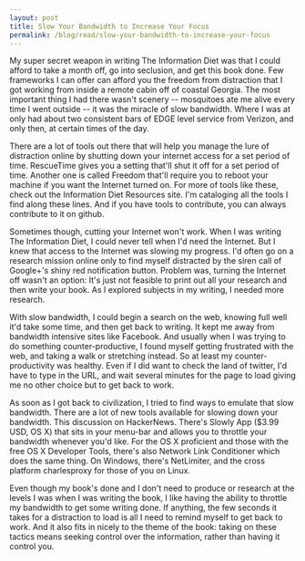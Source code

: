 ```yaml
---
layout: post
title: Slow Your Bandwidth to Increase Your Focus
permalink: /blog/read/slow-your-bandwidth-to-increase-your-focus
---
```

My super secret weapon in writing The Information Diet was that I could afford to take a month off, go into seclusion, and get this book done. Few frameworks I can offer can afford you the freedom from distraction that I got working from inside a remote cabin off of coastal Georgia. The most important thing I had there wasn't scenery -- mosquitoes ate me alive every time I went outside -- it was the miracle of slow bandwidth. Where I was at only had about two consistent bars of EDGE level service from Verizon, and only then, at certain times of the day.

There are a lot of tools out there that will help you manage the lure of distraction online by shutting down your internet access for a set period of time. RescueTime gives you a setting that'll shut it off for a set period of time. Another one is called Freedom that'll require you to reboot your machine if you want the Internet turned on. For more of tools like these, check out the Information Diet Resources site. I'm cataloging all the tools I find along these lines. And if you have tools to contribute, you can always contribute to it on github.

Sometimes though, cutting your Internet won't work. When I was writing The Information Diet, I could never tell when I'd need the Internet. But I knew that access to the Internet was slowing my progress. I'd often go on a research mission online only to find myself distracted by the siren call of Google+'s shiny red notification button. Problem was, turning the Internet off wasn't an option: It's just not feasible to print out all your research and then write your book. As I explored subjects in my writing, I needed more research.

With slow bandwidth, I could begin a search on the web, knowing full well it'd take some time, and then get back to writing. It kept me away from bandwidth intensive sites like Facebook. And usually when I was trying to do something counter-productive, I found myself getting frustrated with the web, and taking a walk or stretching instead. So at least my counter-productivity was healthy. Even if I did want to check the land of twitter, I'd have to type in the URL, and wait several minutes for the page to load giving me no other choice but to get back to work.

As soon as I got back to civilization, I tried to find ways to emulate that slow bandwidth. There are a lot of new tools available for slowing down your bandwidth. This discussion on HackerNews. There's Slowly App ($3.99 USD, OS X) that sits in your menu-bar and allows you to throttle your bandwidth whenever you'd like. For the OS X proficient and those with the free OS X Developer Tools, there's also Network Link Conditioner which does the same thing. On Windows, there's NetLimiter, and the cross platform charlesproxy for those of you on Linux.

Even though my book's done and I don't need to produce or research at the levels I was when I was writing the book, I like having the ability to throttle my bandwidth to get some writing done. If anything, the few seconds it takes for a distraction to load is all I need to remind myself to get back to work. And it also fits in nicely to the theme of the book: taking on these tactics means seeking control over the information, rather than having it control you.
